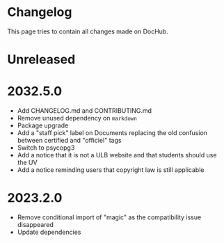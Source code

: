 # Changelog

This page tries to contain all changes made on DocHub.

# Unreleased

# 2032.5.0

 * Add CHANGELOG.md and CONTRIBUTING.md
 * Remove unused dependency on `markdown`
 * Package upgrade
 * Add a "staff pick" label on Documents replacing the old confusion between certified and "officiel" tags
 * Switch to psycopg3
 * Add a notice that it is not a ULB website and that students should use the UV
 * Add a notice reminding users that copyright law is still applicable

# 2023.2.0

 * Remove conditional import of "magic" as the compatibility issue disappeared
 * Update dependencies
